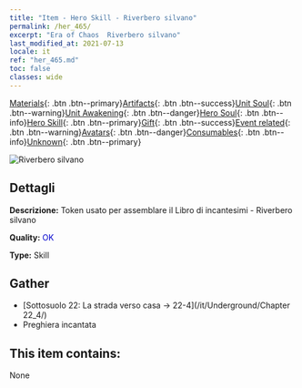 ```yaml
---
title: "Item - Hero Skill - Riverbero silvano"
permalink: /her_465/
excerpt: "Era of Chaos  Riverbero silvano"
last_modified_at: 2021-07-13
locale: it
ref: "her_465.md"
toc: false
classes: wide
---
```

 [Materials](/ItemsIT/){: .btn .btn--primary}[Artifacts](/ItemsIT/Artifacts/){: .btn .btn--success}[Unit Soul](/ItemsIT/UnitSoul/){: .btn .btn--warning}[Unit Awakening](/ItemsIT/UnitAwakening/){: .btn .btn--danger}[Hero Soul](/ItemsIT/HeroSoul/){: .btn .btn--info}[Hero Skill](/ItemsIT/HeroSkill/){: .btn .btn--primary}[Gift](/ItemsIT/Gift/){: .btn .btn--success}[Event related](/ItemsIT/Events/){: .btn .btn--warning}[Avatars](/ItemsIT/Avatars/){: .btn .btn--danger}[Consumables](/ItemsIT/Consumables/){: .btn .btn--info}[Unknown](/ItemsIT/Unknown/){: .btn .btn--primary}

 ![Riverbero silvano](/images/t/ps_senlingongming.png)

## Dettagli
 **Descrizione:** Token usato per assemblare il Libro di incantesimi - Riverbero silvano

 **Quality:** <span style="color: #0000CD">OK</span>

 **Type:** Skill

## Gather

*    [Sottosuolo 22: La strada verso casa -> 22-4](/it/Underground/Chapter 22_4/) 
*    Preghiera incantata 

## This item contains:

  None

